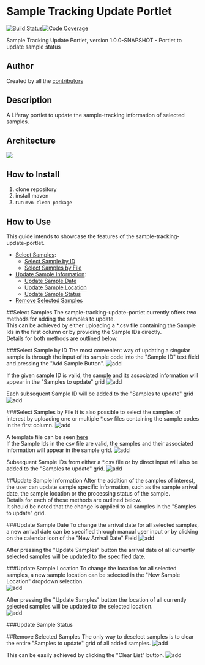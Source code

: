 # Sample Tracking Update Portlet

[![Build Status](https://travis-ci.com/qbicsoftware/sample-tracking-update-portlet.svg?branch=development)](https://travis-ci.com/qbicsoftware/sample-tracking-update-portlet)[![Code Coverage]( https://codecov.io/gh/qbicsoftware/sample-tracking-update-portlet/branch/development/graph/badge.svg)](https://codecov.io/gh/qbicsoftware/sample-tracking-update-portlet)

Sample Tracking Update Portlet, version 1.0.0-SNAPSHOT - Portlet to update sample status

## Author
Created by all the [contributors](https://github.com/qbicsoftware/sample-tracking-update-portlet/graphs/contributors)

## Description
A Liferay portlet to update the sample-tracking information of selected samples.

## Architecture
![](readme-docs/figures/interfaces_sample-tracking-update-portlet.png)


## How to Install
1. clone repository
2. install maven
3. run `mvn clean package`

## How to Use 
This guide intends to showcase the features of the sample-tracking-update-portlet. 

* [Select Samples](#select-samples):
  * [Select Sample by ID](#select-sample-by-id)
  * [Select Samples by File](#select-samples-by-file)
* [Update Sample Information](#update-sample-information):
    * [Update Sample Date](#update-sample-date)
    * [Update Sample Location](#update-sample-location)
    * [Update Sample Status](#update-sample-status)
* [Remove Selected Samples](#remove-selected-samples)

##Select Samples
The sample-tracking-update-portlet currently offers two methods for adding the samples to update.  
This can be achieved by either uploading a *.csv file containing the Sample Ids in the first column 
or by providing the Sample IDs directly.   
Details for both methods are outlined below. 

###Select Sample by ID
The most convenient way of updating a singular sample is through the input of its sample code 
into the "Sample ID" text field and pressing the "Add Sample Button". 
![add](readme-docs/screenshots/AddSampleById.png)

If the given sample ID is valid, the sample and its associated information will appear in the "Samples to update" grid 
![add](readme-docs/screenshots/AddSampleByIdResult.png)

Each subsequent Sample ID will be added to the "Samples to update" grid 
![add](readme-docs/screenshots/AddSampleByIdAgain.png)
 
###Select Samples by File
It is also possible to select the samples of interest by 
uploading one or multiple *.csv files containing the sample codes in the first column.
![add](readme-docs/screenshots/AddSampleByFile.png)

A template file can be seen [here](readme-docs/templates/ExampleCsv.csv)  
If the Sample Ids in the csv file are valid, 
the samples and their associated information will appear in the sample grid.
![add](readme-docs/screenshots/AddSampleByFileResult.png)
  
Subsequent Sample IDs from either a *.csv file or by direct input will also be added to the "Samples to update" grid. 
![add](readme-docs/screenshots/AddSampleByFileAgain.png)
 
##Update Sample Information
After the addition of the samples of interest, the user can update sample specific information,
such as the sample arrival date, the sample location or the processing status of the sample.   
Details for each of these methods are outlined below.   
It should be noted that the change is applied to all samples in the "Samples to update" grid. 

###Update Sample Date
To change the arrival date for all selected samples, 
a new arrival date can be specified through manual user input 
or by clicking on the calendar icon of the "New Arrival Date" Field 
![add](readme-docs/screenshots/UpdateSampleDate.png)

After pressing the "Update Samples" button the arrival date of all currently selected samples will be updated to the specified date.  

<!--- ToDo How should this be shown, currently we don't show the date in the sample-update-portlet--->

###Update Sample Location
To change the location for all selected samples, a new sample location can be selected in the "New Sample Location" dropdown selection.  
![add](readme-docs/screenshots/UpdateSampleLocation.png)

After pressing the "Update Samples" button the location of all currently selected samples will be updated to the selected location.  
![add](readme-docs/screenshots/UpdateSampleLocationResult.png)

###Update Sample Status
<!--- ToDo Update Readme section once the Sample Status were updated--->
##Remove Selected Samples
The only way to deselect samples is to clear the entire "Samples to update" grid of all added samples.
![add](readme-docs/screenshots/RemoveSampleFromList.png)

This can be easily achieved by clicking the "Clear List" button. 
![add](readme-docs/screenshots/RemoveSampleFromListResult.png)
 